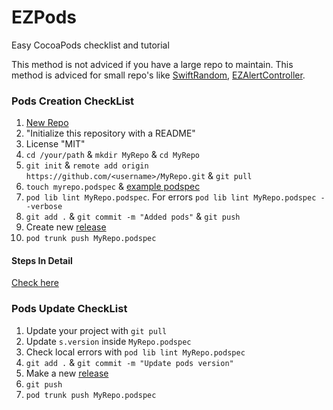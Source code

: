# EZPods
Easy CocoaPods checklist and tutorial

This method is not adviced if you have a large repo to maintain. This method is adviced for small repo's like [SwiftRandom](https://github.com/thellimist/SwiftRandom), [EZAlertController](https://github.com/thellimist/EZAlertController).

### Pods Creation CheckList

1. [New Repo](https://github.com/new)
2. "Initialize this repository with a README"
3. License "MIT"
4. `cd /your/path` & `mkdir MyRepo` & `cd MyRepo`
5. `git init` & `remote add origin https://github.com/<username>/MyRepo.git` & `git pull`
6. `touch myrepo.podspec` & [example podspec](https://github.com/thellimist/SwiftRandom/blob/master/SwiftRandom.podspec)
7.  `pod lib lint MyRepo.podspec`. For errors `pod lib lint MyRepo.podspec --verbose`
8.  `git add .` & `git commit -m "Added pods"` & `git push`
9.  Create new [release](https://github.com/<username>/MyRepo/releases/new)
10. `pod trunk push MyRepo.podspec`

#### Steps In Detail

[Check here](https://github.com/thellimist/EZPods/blob/master/Pod%20Creation.md)

### Pods Update CheckList

1. Update your project with `git pull`
2. Update `s.version` inside `MyRepo.podspec`
3. Check local errors with `pod lib lint MyRepo.podspec`
4. `git add .` & `git commit -m "Update pods version"`
5. Make a new [release](`https://github.com/<username>/MyRepo/releases)
6. `git push`
7. `pod trunk push MyRepo.podspec`

  

  

  

